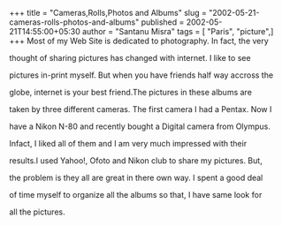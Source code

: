 +++
title = "Cameras,Rolls,Photos and Albums"
slug = "2002-05-21-cameras-rolls-photos-and-albums"
published = 2002-05-21T14:55:00+05:30
author = "Santanu Misra"
tags = [ "Paris", "picture",]
+++
Most of my Web Site is dedicated to photography. In fact, the very
thought of sharing pictures has changed with internet. I like to see
pictures in-print myself. But when you have friends half way accross the
globe, internet is your best friend.The pictures in these albums are
taken by three different cameras. The first camera I had a Pentax. Now I
have a Nikon N-80 and recently bought a Digital camera from Olympus.
Infact, I liked all of them and I am very much impressed with their
results.I used Yahoo!, Ofoto and Nikon club to share my pictures. But,
the problem is they all are great in there own way. I spent a good deal
of time myself to organize all the albums so that, I have same look for
all the pictures.
